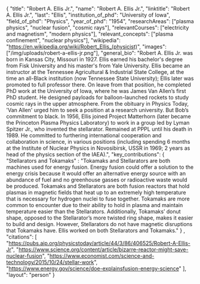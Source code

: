 {
  "title": "Robert A. Ellis Jr.",
  "name": "Robert A. Ellis Jr.",
  "linktitle": "Robert A. Ellis Jr.",
  "last": "Ellis",
  "institution_of_phd": "University of Iowa",
  "field_of_phd": "Physics",
  "year_of_phd": "1954",
  "researchAreas": ["plasma physics", "nuclear fusion", "cosmic rays"],
  "relevantCourses": ["electricity and magnetism", "modern physics"],
  "relevant_concepts": ["plasma confinement", "nuclear physics"],
  "wikipedia": "https://en.wikipedia.org/wiki/Robert_Ellis_(physicist)",
  "images": ["/img/uploads/robert-a-ellis-jr.png"],
  "general_bio": "Robert A. Ellis Jr. was born in Kansas City, Missouri in 1927. Ellis earned his bachelor's degree from Fisk University and his master's from Yale University. Ellis became an instructor at the Tennessee Agricultural & Industrial State College, at the time an all-Black institution (now Tennessee State University); Ellis later was promoted to full professor there. On leave from that position, he completed PhD work at the University of Iowa, where he was James Van Allen’s first PhD student. He designed payloads for balloon-launched rockets to study cosmic rays in the upper atmosphere. From the obituary in Physics Today, 'Van Allen' urged him to seek a position at a research university. But Bob’s commitment to black. In 1956, Ellis joined Project Matterhorn (later became the Princeton Plasma Physics Laboratory) to work in a group led by Lyman Spitzer Jr., who invented the stellarator. Remained at PPPL until his death in 1989. He committed to furthering international cooperation and collaboration in science, in various positions (including spending 6 months at the Institute of Nuclear Physics in Novosibirsk, USSR in 1969; 2 years as head of the physics section of the IAEA).",
  "key_contributions": 
    {
        "Stellarators and Tokamaks" : "Tokamaks and Stellarators are both machines used for energy fusion. Energy fusion could offer a solution to the energy crisis because it would offer an alternative energy source with an abundance of fuel and no greenhouse gasses or radioactive waste would be produced. Tokamaks and Stellarators are both fusion reactors that hold plasmas in magnetic fields that heat up to an extremely high temperature that is necessary for hydrogen nuclei to fuse together. Tokamaks are more common to encounter due to their ability to hold in plasma and maintain temperature easier than the Stellarators. Additionally, Tokamaks’ donut shape, opposed to the Stellarator’s more twisted ring shape, makes it easier to build and design. However, Stellarators do not have magnetic disruptions that Tokamaks have. Ellis worked on both Stellarators and Tokamaks."
    }
  ,
  "citations": [
    "https://pubs.aip.org/physicstoday/article/44/3/86/406525/Robert-A-Ellis-Jr",
    "https://www.science.org/content/article/bizarre-reactor-might-save-nuclear-fusion",
    "https://www.economist.com/science-and-technology/2015/10/24/stellar-work",
    "https://www.energy.gov/science/doe-explainsfusion-energy-science"
  ],
  "layout": "person"
}
